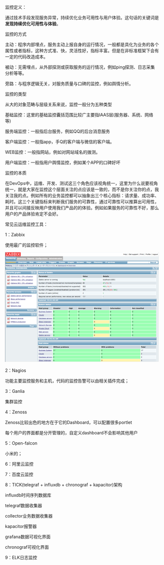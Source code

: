 监控定义：

通过技术手段发现服务异常，持续优化业务可用性与用户体验。这句话的关键词是 **发现持续优化可用性与体验**。

监控的方式

主动：程序内部埋点，服务主动上报自身的运行情况，一般都是具化为业务的各个属性或者指标，这种方式准、快，灵活性好，指标丰富。但是在非标准框架下会有一定的代码改造成本。

被动：无需埋点，从外部探测或获取服务的运行情况，例如ping探测、日志采集分析等等。

旁路：与程序逻辑无关，对服务质量与口碑的监控，例如舆情分析。

监控的类型

从大的对象范畴与层级关系来说，监控一般分为五种类型

基础监控：这里的基础监控囊括范围比较广主要指IAAS层(服务器、系统、网络等)

服务端监控：一般指后台服务，例如QQ的后台消息服务

客户端监控：一般指app，手Q的客户端与微信的客户端。

WEB监控：一般指网站，例如对网站域名的拨测。

用户端监控：一般指用户舆情监控，例如某个APP的口碑好坏


监控的本质

在DevOps中，运维、开发、测试这三个角色应该视角统一，这里为什么说要视角统一，就是大家在监控这个层面关注的点应该是一致的，而不是你关注你的点，我关注我的点。例如所有的业务监控都可以抽象出三个核心指标：请求量、成功率、耗时。这三个关键指标来判断我们服务的可靠性，通过可靠性可以推算出可用性，并且可以间接反映用户使用我们产品的的体验。例如如果服务的可靠性不好，那么用户的产品体验肯定不会好。

常见云运维监控工具：

1：Zabbix

使用最广的监控软件；

![img](media/29170947_Fdd4.png)

2：Nagios

功能主要监控服务和主机，代码的监控告警可以由相关插件完成；

3：Ganlia

集群监控

4：Zenoss

 Zenoss比较出色的地方在于它的Dashboard，可以配置很多portlet

 每个用户的界面都是分开管理的，自定义dashboard不会影响其他用户

5：Open-falcon

小米的；

6：阿里云监控

7：百度云监控

8：TICK(telegraf + influxdb + chronograf + kapacitor)架构

influxdb时间序列数据库

telegraf数据收集器

collector业务数据收集器

kapacitor报警器

grafana数据可视化界面

chronograf可视化界面

9：ELK日志监控

